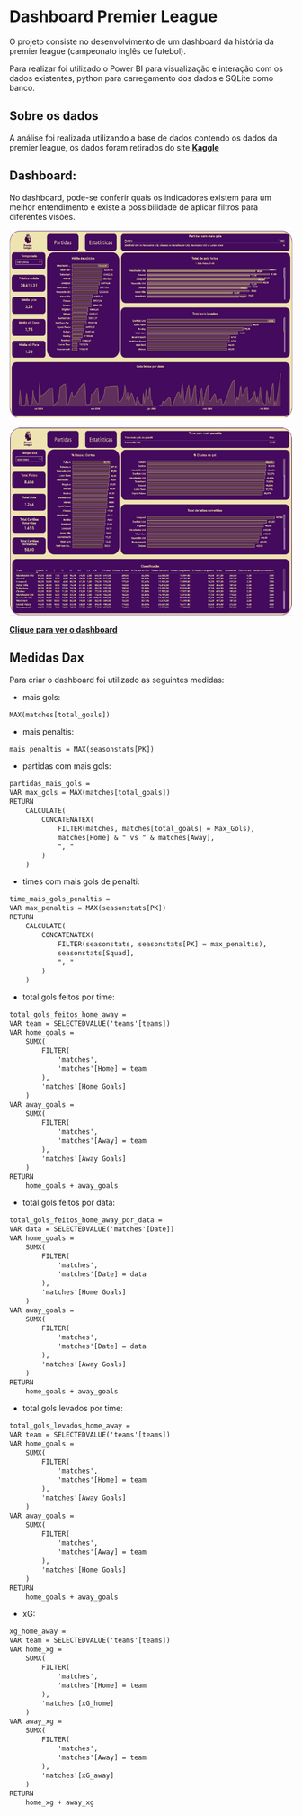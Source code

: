 # Dashboard Premier League

O projeto consiste no desenvolvimento de um dashboard da história da premier league (campeonato inglês de futebol).

Para realizar foi utilizado o Power BI para visualização e interação com os dados existentes, python para carregamento dos dados e SQLite como banco.

## Sobre os dados

A análise foi realizada utilizando a base de dados contendo os dados da premier league, os dados foram retirados do site **[Kaggle](https://www.kaggle.com/datasets/evangora/premier-league-data?select=seasonstats.csv)**

## Dashboard:

No dashboard, pode-se conferir quais os indicadores existem para um melhor entendimento e existe a possibilidade de aplicar filtros para diferentes visões.

![Dashboard_Partidas](/assets/partidas.png)

![Dashboard_Estatisticas](/assets/estatisticas.png)

**[Clique para ver o dashboard](https://app.powerbi.com/view?r=eyJrIjoiZjVlZGNkZTYtN2QxZC00NDFlLTg1YzYtM2QyZjcwMzQ1NzIwIiwidCI6ImE5NjgwMmM4LTA0OTAtNDI3NC1iZDVmLTA5NzIxYWQzOWRjNiJ9)**

## Medidas Dax

Para criar o dashboard foi utilizado as seguintes medidas:

- mais gols:

```
MAX(matches[total_goals])
```

- mais penaltis:

```
mais_penaltis = MAX(seasonstats[PK])
```

- partidas com mais gols:

```
partidas_mais_gols =
VAR max_gols = MAX(matches[total_goals])
RETURN
    CALCULATE(
        CONCATENATEX(
            FILTER(matches, matches[total_goals] = Max_Gols),
            matches[Home] & " vs " & matches[Away],
            ", "
        )
    )
```

- times com mais gols de penalti:

```
time_mais_gols_penaltis =
VAR max_penaltis = MAX(seasonstats[PK])
RETURN
    CALCULATE(
        CONCATENATEX(
            FILTER(seasonstats, seasonstats[PK] = max_penaltis),
            seasonstats[Squad],
            ", "
        )
    )
```

- total gols feitos por time:

```
total_gols_feitos_home_away =
VAR team = SELECTEDVALUE('teams'[teams])
VAR home_goals =
    SUMX(
        FILTER(
            'matches',
            'matches'[Home] = team
        ),
        'matches'[Home Goals]
    )
VAR away_goals =
    SUMX(
        FILTER(
            'matches',
            'matches'[Away] = team
        ),
        'matches'[Away Goals]
    )
RETURN
    home_goals + away_goals
```

- total gols feitos por data:

```
total_gols_feitos_home_away_por_data =
VAR data = SELECTEDVALUE('matches'[Date])
VAR home_goals =
    SUMX(
        FILTER(
            'matches',
            'matches'[Date] = data
        ),
        'matches'[Home Goals]
    )
VAR away_goals =
    SUMX(
        FILTER(
            'matches',
            'matches'[Date] = data
        ),
        'matches'[Away Goals]
    )
RETURN
    home_goals + away_goals
```

- total gols levados por time:

```
total_gols_levados_home_away =
VAR team = SELECTEDVALUE('teams'[teams])
VAR home_goals =
    SUMX(
        FILTER(
            'matches',
            'matches'[Home] = team
        ),
        'matches'[Away Goals]
    )
VAR away_goals =
    SUMX(
        FILTER(
            'matches',
            'matches'[Away] = team
        ),
        'matches'[Home Goals]
    )
RETURN
    home_goals + away_goals
```

- xG:

```
xg_home_away =
VAR team = SELECTEDVALUE('teams'[teams])
VAR home_xg =
    SUMX(
        FILTER(
            'matches',
            'matches'[Home] = team
        ),
        'matches'[xG_home]
    )
VAR away_xg =
    SUMX(
        FILTER(
            'matches',
            'matches'[Away] = team
        ),
        'matches'[xG_away]
    )
RETURN
    home_xg + away_xg
```
